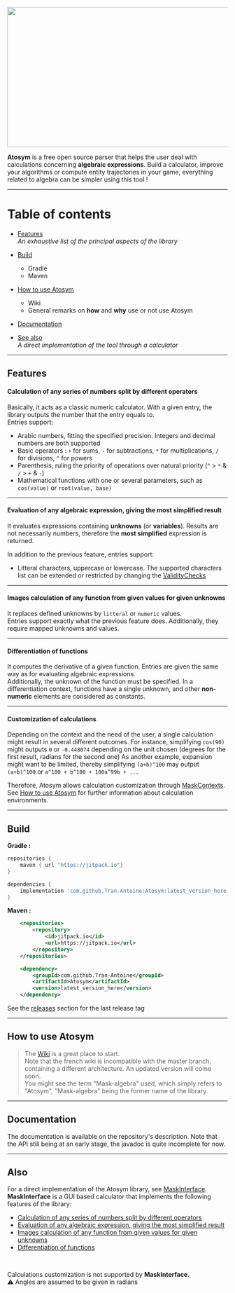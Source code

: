 <p align="center">
  <img width="600" height="320" src="https://i.imgur.com/7EpsvTB.png">
</p>

**Atosym** is a free open source parser that helps the user deal with calculations concerning **algebraic expressions**. Build a calculator, improve your algorithms or compute entity trajectories in your game, everything related to algebra can be simpler using this tool !
***

Table of contents
=====================

* [Features](#features) <br>
*An exhaustive list of the principal aspects of the library* <br>

* [Build](#build) <br>
	* Gradle
	* Maven
* [How to use Atosym](#how-to-use-atosym) <br>
	* Wiki
	* General remarks on **how** and **why** use or not use Atosym
* [Documentation](#documentation)
* [See also](#also) <br>
*A direct implementation of the tool through a calculator*

***

## Features

#### Calculation of any series of numbers split by different operators

Basically, it acts as a classic numeric calculator. With a given entry, the library outputs the number that the entry equals to. <br>
Entries support: 

* Arabic numbers, fitting the specified precision. Integers and decimal numbers are both supported 
* Basic operators : `+` for sums, `-` for subtractions, `*` for multiplications, `/` for divisions, `^` for powers
* Parenthesis, ruling the priority of operations over natural priority (`^` > `*` & `/` > `+` & `-`) 
* Mathematical functions with one or several parameters, such as `cos(value)` or `root(value, base)`
***

#### Evaluation of any algebraic expression, giving the most simplified result

It evaluates expressions containing **unknowns** (or **variables**). Results are not necessarily numbers, therefore the **most simplified** expression is returned.

In addition to the previous feature, entries support:

* Litteral characters, uppercase or lowercase. The supported characters list can be extended or restricted by changing the [ValidityChecks](https://tran-antoine.github.io/Atosym/javadoc/index.html?net/akami/mask/check/ValidityCheck.html)
***

#### Images calculation of any function from given values for given unknowns

It replaces defined unknowns by `litteral` or `numeric` values. <br>
Entries support exactly what the previous feature does. Additionally, they require mapped unknowns and values. 
***

#### Differentiation of functions

It computes the derivative of a given function. Entries are given the same way as for evaluating algebraic expressions. <br>
Additionally, the unknown of the function must be specified. In a differentiation context, functions have a single unknown, and other **non-numeric** elements are considered as constants.
***

#### Customization of calculations

Depending on the context and the need of the user, a single calculation might result in several different outcomes. For instance, simplifying `cos(90)` might outputs `0` or `-0.448074` depending on the unit chosen (degrees for the first result, radians for the second one)
As another example, expansion might want to be limited, thereby simplifying `(a+b)^100` may output `(a+b)^100` or `a^100 + b^100 + 100a^99b + ...` <br>

Therefore, Atosym allows calculation customization through [MaskContexts](https://tran-antoine.github.io/Atosym/javadoc/index.html?net/akami/mask/core/MaskContext.html). See [How to use Atosym](#how-to-use-atosym) for further information about calculation environments.
***

## Build

**Gradle :**

```groovy
repositories {
    maven { url "https://jitpack.io"}
}
```
```groovy
dependencies {
    implementation 'com.github.Tran-Antoine:Atosym:latest_version_here'
}
```

**Maven :**

```xml
	<repositories>
		<repository>
		    <id>jitpack.io</id>
		    <url>https://jitpack.io</url>
		</repository>
	</repositories>
```
```xml
	<dependency>
	    <groupId>com.github.Tran-Antoine</groupId>
	    <artifactId>Atosym</artifactId>
	    <version>latest_version_here</version>
	</dependency>
```
See the [releases](https://github.com/Askigh/Mask/releases) section for the last release tag

***
## How to use Atosym

> The [Wiki](https://github.com/Tran-Antoine/Atosym/wiki) is a great place to start.  <br>
Note that the french wiki is incompatible with the master branch, containing a different
architecture. An updated version will come soon. <br>
You might see the term "Mask-algebra" used, which simply
refers to "Atosym", "Mask-algebra" being the former name of the library.
***

## Documentation

The documentation is available on the repository's description. Note that the API still being at an early stage, the javadoc is quite incomplete for now.
***

## Also

For a direct implementation of the Atosym library, see [MaskInterface](https://github.com/lolilolulolilol/MaskInterface). <br>
**MaskInterface** is a GUI based calculator that implements the following features of the library:

* [Calculation of any series of numbers split by different operators](#calculation-of-any-series-of-numbers-split-by-different-operators)
* [Evaluation of any algebraic expression, giving the most simplified result](#evaluation-of-any-algebraic-expression-giving-the-most-simplified-result)
* [Images calculation of any function from given values for given unknowns](#images-calculation-of-any-function-from-given-values-for-given-unknowns)
* [Differentiation of functions](#differentiation-of-functions)
<br>

Calculations customization is not supported by **MaskInterface**. <br>
:warning: Angles are assumed to be given in radians
